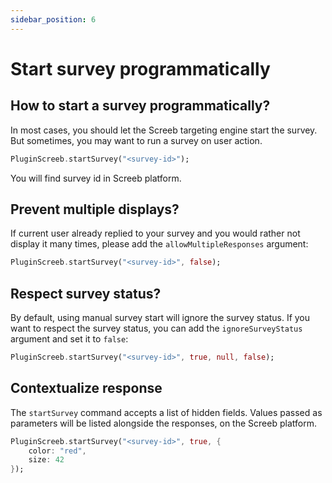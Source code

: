```yaml
---
sidebar_position: 6
---
```


# Start survey programmatically

## How to start a survey programmatically?

In most cases, you should let the Screeb targeting engine start the survey. But sometimes, you may want to run a survey on user action.

```dart
PluginScreeb.startSurvey("<survey-id>");
```

You will find survey id in Screeb platform.

## Prevent multiple displays?

If current user already replied to your survey and you would rather not display it many times, please add the `allowMultipleResponses` argument:

```dart
PluginScreeb.startSurvey("<survey-id>", false);
```

## Respect survey status?

By default, using manual survey start will ignore the survey status. If you want to respect the survey status, you can add the `ignoreSurveyStatus` argument and set it to `false`:

```dart
PluginScreeb.startSurvey("<survey-id>", true, null, false);
```

## Contextualize response

The `startSurvey` command accepts a list of hidden fields. Values passed as parameters will be listed alongside the responses, on the Screeb platform.

```dart
PluginScreeb.startSurvey("<survey-id>", true, {
    color: "red",
    size: 42
});
```
